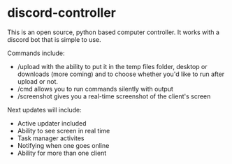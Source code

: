 # discord-controller

This is an open source, python based computer controller. It works with a discord bot that is simple to use.

Commands include:
* /upload with the ability to put it in the temp files folder, desktop or downloads (more coming) and to choose whether you'd like to run after upload or not.
* /cmd allows you to run commands silently with output
* /screenshot gives you a real-time screenshot of the client's screen

Next updates will include:
* Active updater included
* Ability to see screen in real time
* Task manager activites
* Notifying when one goes online
* Ability for more than one client
